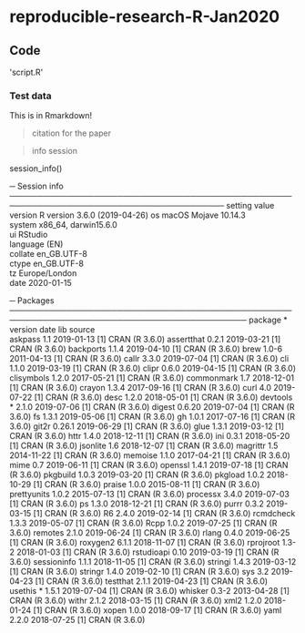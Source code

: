 # reproducible-research-R-Jan2020

## Code

'script.R'

### Test data
This is in Rmarkdown!

> citation for the paper

> info session

session_info()

─ Session info ────────────────────────────────────────────────────────────────────────────────────────
 setting  value                       
 version  R version 3.6.0 (2019-04-26)
 os       macOS Mojave 10.14.3        
 system   x86_64, darwin15.6.0        
 ui       RStudio                     
 language (EN)                        
 collate  en_GB.UTF-8                 
 ctype    en_GB.UTF-8                 
 tz       Europe/London               
 date     2020-01-15                  

─ Packages ────────────────────────────────────────────────────────────────────────────────────────────
 package     * version date       lib source        
 askpass       1.1     2019-01-13 [1] CRAN (R 3.6.0)
 assertthat    0.2.1   2019-03-21 [1] CRAN (R 3.6.0)
 backports     1.1.4   2019-04-10 [1] CRAN (R 3.6.0)
 brew          1.0-6   2011-04-13 [1] CRAN (R 3.6.0)
 callr         3.3.0   2019-07-04 [1] CRAN (R 3.6.0)
 cli           1.1.0   2019-03-19 [1] CRAN (R 3.6.0)
 clipr         0.6.0   2019-04-15 [1] CRAN (R 3.6.0)
 clisymbols    1.2.0   2017-05-21 [1] CRAN (R 3.6.0)
 commonmark    1.7     2018-12-01 [1] CRAN (R 3.6.0)
 crayon        1.3.4   2017-09-16 [1] CRAN (R 3.6.0)
 curl          4.0     2019-07-22 [1] CRAN (R 3.6.0)
 desc          1.2.0   2018-05-01 [1] CRAN (R 3.6.0)
 devtools    * 2.1.0   2019-07-06 [1] CRAN (R 3.6.0)
 digest        0.6.20  2019-07-04 [1] CRAN (R 3.6.0)
 fs            1.3.1   2019-05-06 [1] CRAN (R 3.6.0)
 gh            1.0.1   2017-07-16 [1] CRAN (R 3.6.0)
 git2r         0.26.1  2019-06-29 [1] CRAN (R 3.6.0)
 glue          1.3.1   2019-03-12 [1] CRAN (R 3.6.0)
 httr          1.4.0   2018-12-11 [1] CRAN (R 3.6.0)
 ini           0.3.1   2018-05-20 [1] CRAN (R 3.6.0)
 jsonlite      1.6     2018-12-07 [1] CRAN (R 3.6.0)
 magrittr      1.5     2014-11-22 [1] CRAN (R 3.6.0)
 memoise       1.1.0   2017-04-21 [1] CRAN (R 3.6.0)
 mime          0.7     2019-06-11 [1] CRAN (R 3.6.0)
 openssl       1.4.1   2019-07-18 [1] CRAN (R 3.6.0)
 pkgbuild      1.0.3   2019-03-20 [1] CRAN (R 3.6.0)
 pkgload       1.0.2   2018-10-29 [1] CRAN (R 3.6.0)
 praise        1.0.0   2015-08-11 [1] CRAN (R 3.6.0)
 prettyunits   1.0.2   2015-07-13 [1] CRAN (R 3.6.0)
 processx      3.4.0   2019-07-03 [1] CRAN (R 3.6.0)
 ps            1.3.0   2018-12-21 [1] CRAN (R 3.6.0)
 purrr         0.3.2   2019-03-15 [1] CRAN (R 3.6.0)
 R6            2.4.0   2019-02-14 [1] CRAN (R 3.6.0)
 rcmdcheck     1.3.3   2019-05-07 [1] CRAN (R 3.6.0)
 Rcpp          1.0.2   2019-07-25 [1] CRAN (R 3.6.0)
 remotes       2.1.0   2019-06-24 [1] CRAN (R 3.6.0)
 rlang         0.4.0   2019-06-25 [1] CRAN (R 3.6.0)
 roxygen2      6.1.1   2018-11-07 [1] CRAN (R 3.6.0)
 rprojroot     1.3-2   2018-01-03 [1] CRAN (R 3.6.0)
 rstudioapi    0.10    2019-03-19 [1] CRAN (R 3.6.0)
 sessioninfo   1.1.1   2018-11-05 [1] CRAN (R 3.6.0)
 stringi       1.4.3   2019-03-12 [1] CRAN (R 3.6.0)
 stringr       1.4.0   2019-02-10 [1] CRAN (R 3.6.0)
 sys           3.2     2019-04-23 [1] CRAN (R 3.6.0)
 testthat      2.1.1   2019-04-23 [1] CRAN (R 3.6.0)
 usethis     * 1.5.1   2019-07-04 [1] CRAN (R 3.6.0)
 whisker       0.3-2   2013-04-28 [1] CRAN (R 3.6.0)
 withr         2.1.2   2018-03-15 [1] CRAN (R 3.6.0)
 xml2          1.2.0   2018-01-24 [1] CRAN (R 3.6.0)
 xopen         1.0.0   2018-09-17 [1] CRAN (R 3.6.0)
 yaml          2.2.0   2018-07-25 [1] CRAN (R 3.6.0)